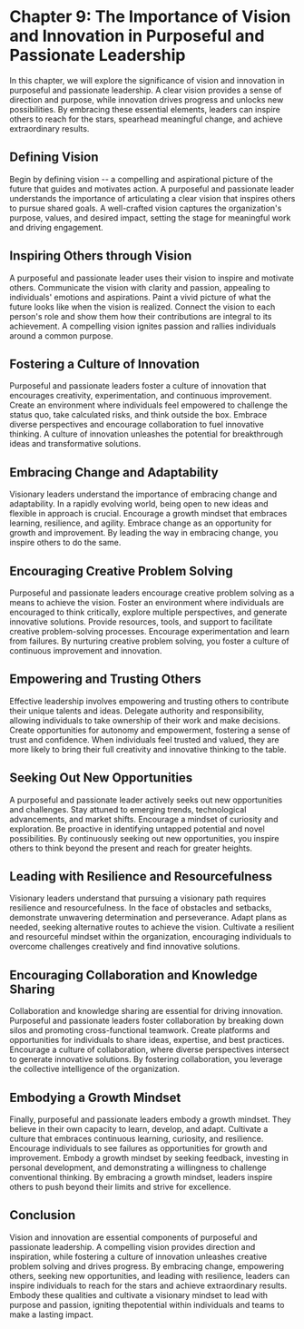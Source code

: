 Chapter 9: The Importance of Vision and Innovation in Purposeful and Passionate Leadership
==========================================================================================

In this chapter, we will explore the significance of vision and innovation in purposeful and passionate leadership. A clear vision provides a sense of direction and purpose, while innovation drives progress and unlocks new possibilities. By embracing these essential elements, leaders can inspire others to reach for the stars, spearhead meaningful change, and achieve extraordinary results.

Defining Vision
---------------

Begin by defining vision -- a compelling and aspirational picture of the future that guides and motivates action. A purposeful and passionate leader understands the importance of articulating a clear vision that inspires others to pursue shared goals. A well-crafted vision captures the organization's purpose, values, and desired impact, setting the stage for meaningful work and driving engagement.

Inspiring Others through Vision
-------------------------------

A purposeful and passionate leader uses their vision to inspire and motivate others. Communicate the vision with clarity and passion, appealing to individuals' emotions and aspirations. Paint a vivid picture of what the future looks like when the vision is realized. Connect the vision to each person's role and show them how their contributions are integral to its achievement. A compelling vision ignites passion and rallies individuals around a common purpose.

Fostering a Culture of Innovation
---------------------------------

Purposeful and passionate leaders foster a culture of innovation that encourages creativity, experimentation, and continuous improvement. Create an environment where individuals feel empowered to challenge the status quo, take calculated risks, and think outside the box. Embrace diverse perspectives and encourage collaboration to fuel innovative thinking. A culture of innovation unleashes the potential for breakthrough ideas and transformative solutions.

Embracing Change and Adaptability
---------------------------------

Visionary leaders understand the importance of embracing change and adaptability. In a rapidly evolving world, being open to new ideas and flexible in approach is crucial. Encourage a growth mindset that embraces learning, resilience, and agility. Embrace change as an opportunity for growth and improvement. By leading the way in embracing change, you inspire others to do the same.

Encouraging Creative Problem Solving
------------------------------------

Purposeful and passionate leaders encourage creative problem solving as a means to achieve the vision. Foster an environment where individuals are encouraged to think critically, explore multiple perspectives, and generate innovative solutions. Provide resources, tools, and support to facilitate creative problem-solving processes. Encourage experimentation and learn from failures. By nurturing creative problem solving, you foster a culture of continuous improvement and innovation.

Empowering and Trusting Others
------------------------------

Effective leadership involves empowering and trusting others to contribute their unique talents and ideas. Delegate authority and responsibility, allowing individuals to take ownership of their work and make decisions. Create opportunities for autonomy and empowerment, fostering a sense of trust and confidence. When individuals feel trusted and valued, they are more likely to bring their full creativity and innovative thinking to the table.

Seeking Out New Opportunities
-----------------------------

A purposeful and passionate leader actively seeks out new opportunities and challenges. Stay attuned to emerging trends, technological advancements, and market shifts. Encourage a mindset of curiosity and exploration. Be proactive in identifying untapped potential and novel possibilities. By continuously seeking out new opportunities, you inspire others to think beyond the present and reach for greater heights.

Leading with Resilience and Resourcefulness
-------------------------------------------

Visionary leaders understand that pursuing a visionary path requires resilience and resourcefulness. In the face of obstacles and setbacks, demonstrate unwavering determination and perseverance. Adapt plans as needed, seeking alternative routes to achieve the vision. Cultivate a resilient and resourceful mindset within the organization, encouraging individuals to overcome challenges creatively and find innovative solutions.

Encouraging Collaboration and Knowledge Sharing
-----------------------------------------------

Collaboration and knowledge sharing are essential for driving innovation. Purposeful and passionate leaders foster collaboration by breaking down silos and promoting cross-functional teamwork. Create platforms and opportunities for individuals to share ideas, expertise, and best practices. Encourage a culture of collaboration, where diverse perspectives intersect to generate innovative solutions. By fostering collaboration, you leverage the collective intelligence of the organization.

Embodying a Growth Mindset
--------------------------

Finally, purposeful and passionate leaders embody a growth mindset. They believe in their own capacity to learn, develop, and adapt. Cultivate a culture that embraces continuous learning, curiosity, and resilience. Encourage individuals to see failures as opportunities for growth and improvement. Embody a growth mindset by seeking feedback, investing in personal development, and demonstrating a willingness to challenge conventional thinking. By embracing a growth mindset, leaders inspire others to push beyond their limits and strive for excellence.

Conclusion
----------

Vision and innovation are essential components of purposeful and passionate leadership. A compelling vision provides direction and inspiration, while fostering a culture of innovation unleashes creative problem solving and drives progress. By embracing change, empowering others, seeking new opportunities, and leading with resilience, leaders can inspire individuals to reach for the stars and achieve extraordinary results. Embody these qualities and cultivate a visionary mindset to lead with purpose and passion, igniting thepotential within individuals and teams to make a lasting impact.
